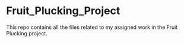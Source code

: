 # Fruit_Plucking_Project
This repo contains all the files related to my assigned work in the Fruit Plucking project. 
